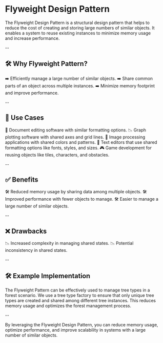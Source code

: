 # Flyweight Design Pattern

The Flyweight Design Pattern is a structural design pattern that helps to reduce the cost of creating and storing large numbers of similar objects. It enables a system to reuse existing instances to minimize memory usage and increase performance.

--

## 🛠️ Why Flyweight Pattern?
➡️ Efficiently manage a large number of similar objects.
➡️ Share common parts of an object across multiple instances.
➡️ Minimize memory footprint and improve performance.

--

## 👥 Use Cases
📑 Document editing software with similar formatting options.
📉 Graph plotting software with shared axes and grid lines.
🎨 Image processing applications with shared colors and patterns.
📝 Text editors that use shared formatting options like fonts, styles, and sizes.
🎮 Game development for reusing objects like tiles, characters, and obstacles.

--

## ✅ Benefits
🛠️ Reduced memory usage by sharing data among multiple objects.
🛠️ Improved performance with fewer objects to manage.
🛠️ Easier to manage a large number of similar objects.

--

## ❌ Drawbacks
📉 Increased complexity in managing shared states.
📉 Potential inconsistency in shared states.

--

## 🛠️ Example Implementation
The Flyweight Pattern can be effectively used to manage tree types in a forest scenario. We use a tree type factory to ensure that only unique tree types are created and shared among different tree instances. This reduces memory usage and optimizes the forest management process.

--

By leveraging the Flyweight Design Pattern, you can reduce memory usage, optimize performance, and improve scalability in systems with a large number of similar objects.
